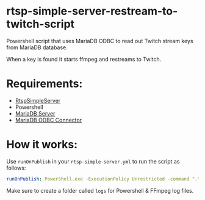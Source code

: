 # rtsp-simple-server-restream-to-twitch-script
Powershell script that uses MariaDB ODBC to read out Twitch stream keys from MariaDB database. 

When a key is found it starts ffmpeg and restreams to Twitch.


# Requirements:
* [RtspSimpleServer](https://github.com/aler9/rtsp-simple-server)
* Powershell
* [MariaDB Server](https://downloads.mariadb.org/)
* [MariaDB ODBC Connector](https://downloads.mariadb.org/connector-odbc/)

# How it works:

Use `runOnPublish` in your `rtsp-simple-server.yml` to run the script as follows: 

```YAML
runOnPublish: PowerShell.exe -ExecutionPolicy Unrestricted -command ".\restream.ps1 -streamPath $RTSP_PATH"
```

Make sure to create a folder called `logs` for Powershell & FFmpeg log files.
